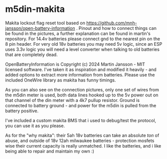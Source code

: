 # m5din-makita
Makita lockout flag reset tool based on https://github.com/mnh-jansson/open-battery-information .
Pinout and how to connect things can be found in the pictures, a further explanation can be found in martin's repository.
For 14.4v batteries please connect gnd to the nearest pin on the 8 pin header.
For very old 18v batteries you may need 5v logic, since an ESP uses 3.3v logic you will need a level converter when talking to old batteries that are completely dead.

OpenBatteryInformation is Copyright (c) 2024 Martin Jansson - MIT licensed software. I've taken it as inspiration and modified it heavily - and added options to extract more information from batteries.
Please use the included OneWire library as makita has funny timings.

As you can also see on the connection pictures, only one set of wires from the m5din meter is used, both data lines hooked up to the 5v power out on that channel of the din meter with a 4k7 pullup resistor. Ground is connected to battery ground - and power for the m5din is pulled from the battery positive.

I've included a custom makita BMS that i used to debug/test the protocol, you can use it as you please.


As for the "why makita": their 5ah 18v batteries can take an absolute *ton* of abuse, and outside of 18v 12ah milwaukee batteries - protection mosfets wise their current capacity is really unmatched.
I like the batteries, and i like being able to repair and maintain my own :)
